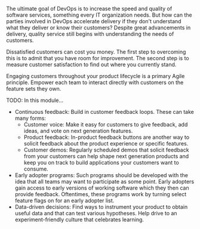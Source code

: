 The ultimate goal of DevOps is to increase the speed and quality of software services, something every IT organization needs. But how can the parties involved in DevOps accelerate delivery if they don't understand what they deliver or know their customers? Despite great advancements in delivery, quality service still begins with understanding the needs of customers.

Dissatisfied customers can cost you money. The first step to overcoming this is to admit that you have room for improvement. The second step is to measure customer satisfaction to find out where you currently stand.

Engaging customers throughout your product lifecycle is a primary Agile principle. Empower each team to interact directly with customers on the feature sets they own.

TODO: In this module...

- Continuous feedback: Build in customer feedback loops. These can take many forms:
  - Customer voice: Make it easy for customers to give feedback, add ideas, and vote on next generation features.
  - Product feedback: In-product feedback buttons are another way to solicit feedback about the product experience or specific features.
  - Customer demos: Regularly scheduled demos that solicit feedback from your customers can help shape next generation products and keep you on track to build applications your customers want to consume.
- Early adopter programs: Such programs should be developed with the idea that all teams may want to participate as some point. Early adopters gain access to early versions of working software which they then can provide feedback. Oftentimes, these programs work by turning select feature flags on for an early adopter list.
- Data-driven decisions: Find ways to instrument your product to obtain useful data and that can test various hypotheses. Help drive to an experiment-friendly culture that celebrates learning.